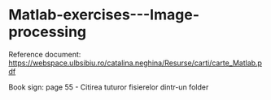 # Matlab-exercises---Image-processing

Reference document: https://webspace.ulbsibiu.ro/catalina.neghina/Resurse/carti/carte_Matlab.pdf 

Book sign: page 55 - Citirea tuturor fisierelor dintr-un folder
